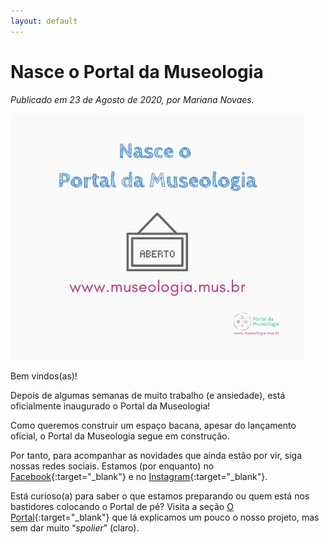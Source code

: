 ```yaml
---
layout: default
---
```


# Nasce o Portal da Museologia

_Publicado em 23 de Agosto de 2020, por Mariana Novaes._

![Post inauguracao](/assets/images/post_inauguracao.jpg)

Bem vindos(as)!

Depois de algumas semanas de muito trabalho (e ansiedade), está oficialmente inaugurado o Portal da Museologia!

Como queremos construir um espaço bacana, apesar do lançamento oficial, o Portal da Museologia segue em construção.

Por tanto, para acompanhar as novidades que ainda estão por vir, siga nossas redes sociais. Estamos (por enquanto) no [Facebook](https://www.facebook.com/PortaldaMuseologia/){:target="_blank"} e no [Instagram](https://www.instagram.com/portaldamuseologia/){:target="_blank"}.

Está curioso(a) para saber o que estamos preparando ou quem está nos bastidores colocando o Portal de pé? Visita a seção [O Portal](https://www.museologia.mus.br/oportal){:target="_blank"} que lá explicamos um pouco o nosso projeto, mas sem dar muito “_spolier_” (claro).
